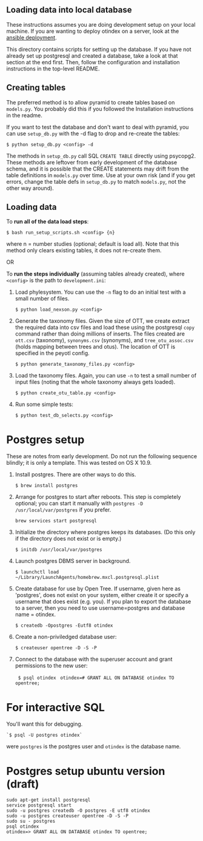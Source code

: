 ## Loading data into local database

These instructions assumes you are doing development setup on your local
machine. If you are wanting to deploy otindex on a server, look at the [ansible
deployment](https://github.com/OpenTreeOfLife/otindex_ansible).

This directory contains scripts for setting up the database. If you have not
already set up postgresql and created a database, take a look at that section
at the end first. Then, follow the configuration and installation instructions
in the top-level README.

## Creating tables

The preferred method is to allow pyramid to create tables based on `models.py`.
You probably did this if you followed the Installation instructions in the
readme.

If you want to test the database and don't want to deal with pyramid, you can
use `setup_db.py` with the -d flag to drop and re-create the tables:

    $ python setup_db.py <config> -d

The methods in `setup_db.py` call SQL `CREATE TABLE` directly using psycopg2.
These methods are leftover from early development of the database schema, and it
is possible that the CREATE statements may drift from the table definitions in
`models.py` over time. Use at your own risk (and if you get errors, change the
table defs in `setup_db.py` to match `models.py`, not the other way around).

## Loading data

To **run all of the data load steps**:

    $ bash run_setup_scripts.sh <config> {n}

where n = number studies (optional; default is load all). Note that this method
only clears existing tables, it does not re-create them.

OR

To **run the steps individually** (assuming tables already created), where
`<config>` is the path to `development.ini`:

1. Load phylesystem. You can use the `-n` flag to do an initial test with a small number of files.

    `$ python load_nexson.py <config>`

1. Generate the taxonomy files. Given the size of OTT, we create extract the
required data into csv files and load these using the postgresql `copy` command
rather than doing millions of inserts. The files created are `ott.csv`
(taxonomy), `synonyms.csv` (synonyms), and `tree_otu_assoc.csv` (holds mapping
between trees and otus). The location of OTT is specified in the peyotl config.

    `$ python generate_taxonomy_files.py <config>`

1. Load the taxonomy files. Again, you can use `-n` to test a small number of input
files (noting that the whole taxonomy always gets loaded).

    `$ python create_otu_table.py <config>`

1. Run some simple tests:

    `$ python test_db_selects.py <config>`

# Postgres setup

These are notes from early development. Do not run the following sequence
blindly; it is only a template.
This was tested on OS X 10.9.

1. Install postgres.  There are other ways to do this.

    `$ brew install postgres`

1. Arrange for postgres to start after reboots.  This step is completely optional; you can start it manually with `postgres -D /usr/local/var/postgres` if you prefer.

    `brew services start postgresql`
  
1. Initialize the directory where postgres keeps its databases.
   (Do this only if the directory does not exist or is empty.)

   `$ initdb /usr/local/var/postgres`

1. Launch postgres DBMS server in background.

    `$ launchctl load ~/Library/LaunchAgents/homebrew.mxcl.postgresql.plist`

1. Create database for use by Open Tree.  If username, given here as 'postgres',
   does not exist on your system, either create it or specify a username that
   does exist (e.g. you). If you plan to export the database to a server, then
   you need to use username=postgres and database name = otindex.

    `$ createdb -Opostgres -Eutf8 otindex`

1. Create a non-priviledged database user:

    `$ createuser opentree -D -S -P`

1. Connect to the database with the superuser account and grant permissions to
   the new user:

   ` $ psql otindex`
   ` otindex=# GRANT ALL ON DATABASE otindex TO opentree;`

# For interactive SQL

You'll want this for debugging.

    `$ psql -U postgres otindex`

were `postgres` is the postgres user and `otindex` is the database name.

# Postgres setup ubuntu version (draft)
    sudo apt-get install postgresql  
    service postgresql start  
    sudo -u postgres createdb -O postgres -E utf8 otindex  
    sudo -u postgres createuser opentree -D -S -P  
    sudo su - postgres  
    psql otindex  
    otindex=> GRANT ALL ON DATABASE otindex TO opentree;
